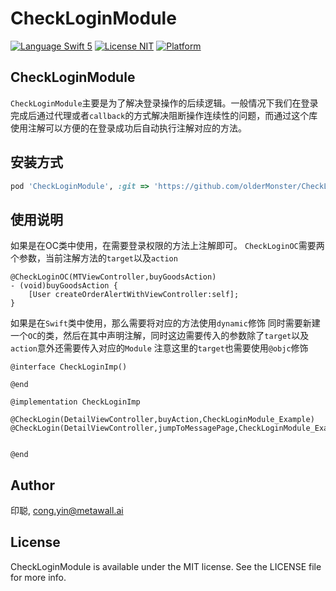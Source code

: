 # CheckLoginModule

[![Language Swift 5](https://img.shields.io/badge/Language-Swift%205-orange.svg?style=flat)](https://swift.org)
[![License NIT](https://img.shields.io/badge/license-MIT-blue.svg?style=flat)](https://github.com/olderMonster/CheckLoginModule/blob/main/LICENSE)
[![Platform](https://img.shields.io/badge/Platforms-iOS-lightgray.svg?style=flat)](http://www.apple.com)

## CheckLoginModule
`CheckLoginModule`主要是为了解决登录操作的后续逻辑。一般情况下我们在登录完成后通过代理或者`callback`的方式解决阻断操作连续性的问题，而通过这个库使用注解可以方便的在登录成功后自动执行注解对应的方法。

## 安装方式


```ruby
pod 'CheckLoginModule', :git => 'https://github.com/olderMonster/CheckLoginModule.git'
```

## 使用说明
如果是在OC类中使用，在需要登录权限的方法上注解即可。
`CheckLoginOC`需要两个参数，当前注解方法的`target`以及`action`
```
@CheckLoginOC(MTViewController,buyGoodsAction)
- (void)buyGoodsAction {
    [User createOrderAlertWithViewController:self];
}

```

如果是在`Swift`类中使用，那么需要将对应的方法使用`dynamic`修饰
同时需要新建一个`OC`的类，然后在其中声明注解，同时这边需要传入的参数除了`target`以及`action`意外还需要传入对应的`Module`
注意这里的`target`也需要使用`@objc`修饰

```
@interface CheckLoginImp()

@end

@implementation CheckLoginImp

@CheckLogin(DetailViewController,buyAction,CheckLoginModule_Example)
@CheckLogin(DetailViewController,jumpToMessagePage,CheckLoginModule_Example)


@end
```

## Author

印聪, cong.yin@metawall.ai

## License

CheckLoginModule is available under the MIT license. See the LICENSE file for more info.
